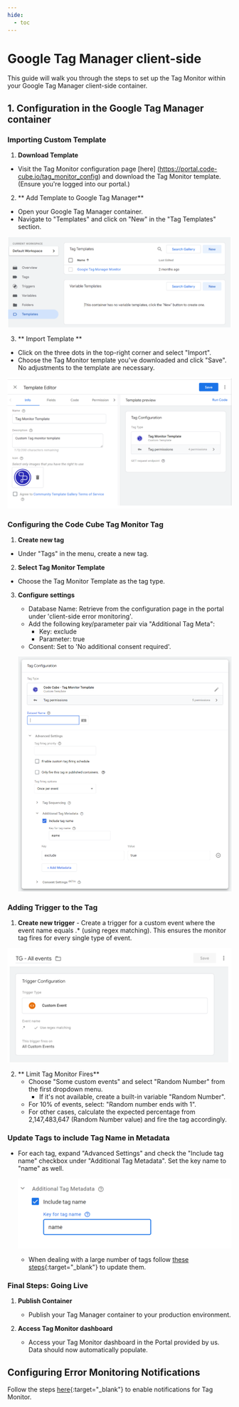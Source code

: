 ```yaml
---
hide:
  - toc
---
```

  
# Google Tag Manager client-side
This guide will walk you through the steps to set up the Tag Monitor within your Google Tag Manager client-side container.

## 1. Configuration in the Google Tag Manager container

### Importing Custom Template

1. **Download Template**

  - Visit the Tag Monitor configuration page [here] (https://portal.code-cube.io/tag_monitor_config) and download the Tag       Monitor template. (Ensure you're logged into our portal.)

2. ** Add Template to Google Tag Manager**
  - Open your Google Tag Manager container.
  - Navigate to "Templates" and click on "New" in the "Tag Templates" section.

![add-template](../images/import-temp.png)

3. ** Import Template **
  - Click on the three dots in the top-right corner and select "Import".
  - Choose the Tag Monitor template you've downloaded and click "Save". No adjustments to the template are necessary.

   ![import-template](../images/temp-editor.png)

### Configuring the Code Cube Tag Monitor Tag

1. **Create new tag**
  - Under "Tags" in the menu, create a new tag.

2. **Select Tag Monitor Template** 
  - Choose the Tag Monitor Template as the tag type.

3. **Configure settings**
   - Database Name: Retrieve from the configuration page in the portal under 'client-side error monitoring'.
   - Add the following key/parameter pair via "Additional Tag Meta":
      - Key: exclude
      - Parameter: true
   - Consent: Set to 'No additional consent required'.

   ![tag-configuration](../images/config_tag.png)                 


### Adding Trigger to the Tag

   1. **Create new trigger** 
    - Create a trigger for a custom event where the event name equals .* (using regex matching). This ensures the monitor     	  tag fires for every single type of  event.
     
   ![add-trigger](../images/add-trigger.png)
   
   2. ** Limit Tag Monitor Fires**
      - Choose "Some custom events" and select "Random Number" from the first dropdown menu.
        - If it's not available, create a built-in variable "Random Number".
      - For 10% of events, select: "Random number ends with 1".
      - For other cases, calculate the expected percentage from 2,147,483,647 (Random Number value) and fire the tag                accordingly.
  
### Update Tags to include Tag Name in Metadata
- For each tag, expand "Advanced Settings" and check the "Include tag name" checkbox under "Additional Tag Metadata". Set the key name to "name" as well.

    ![tag-name-add](../images/add-metadata.png)

   - When dealing with a large number of tags follow [these steps](z-tag-bulk-edit.md){:target="_blank"} to update them.

### Final Steps: Going Live

   1. **Publish Container**
      - Publish your Tag Manager container to your production environment.
    
   2. **Access Tag Monitor dashboard**
      - Access your Tag Monitor dashboard in the Portal provided by us. Data should now automatically populate.

## Configuring Error Monitoring Notifications
Follow the steps [here](../notifications.md){:target="_blank"} to enable notifications for Tag Monitor.
